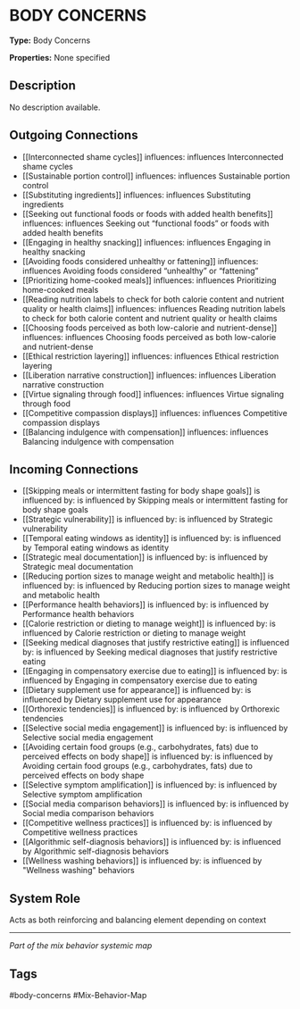 # BODY CONCERNS

**Type:** Body Concerns

**Properties:** None specified

## Description
No description available.

## Outgoing Connections
- [[Interconnected shame cycles]] influences: influences Interconnected shame cycles
- [[Sustainable portion control]] influences: influences Sustainable portion control
- [[Substituting ingredients]] influences: influences Substituting ingredients
- [[Seeking out functional foods or foods with added health benefits]] influences: influences Seeking out “functional foods” or foods with added health benefits
- [[Engaging in healthy snacking]] influences: influences Engaging in healthy snacking
- [[Avoiding foods considered unhealthy or fattening]] influences: influences Avoiding foods considered “unhealthy” or “fattening”
- [[Prioritizing home-cooked meals]] influences: influences Prioritizing home-cooked meals
- [[Reading nutrition labels to check for both calorie content and nutrient quality or health claims]] influences: influences Reading nutrition labels to check for both calorie content and nutrient quality or health claims
- [[Choosing foods perceived as both low-calorie and nutrient-dense]] influences: influences Choosing foods perceived as both low-calorie and nutrient-dense
- [[Ethical restriction layering]] influences: influences Ethical restriction layering
- [[Liberation narrative construction]] influences: influences Liberation narrative construction
- [[Virtue signaling through food]] influences: influences Virtue signaling through food
- [[Competitive compassion displays]] influences: influences Competitive compassion displays
- [[Balancing indulgence with compensation]] influences: influences Balancing indulgence with compensation

## Incoming Connections
- [[Skipping meals or intermittent fasting for body shape goals]] is influenced by: is influenced by Skipping meals or intermittent fasting for body shape goals
- [[Strategic vulnerability]] is influenced by: is influenced by Strategic vulnerability
- [[Temporal eating windows as identity]] is influenced by: is influenced by Temporal eating windows as identity
- [[Strategic meal documentation]] is influenced by: is influenced by Strategic meal documentation
- [[Reducing portion sizes to manage weight and metabolic health]] is influenced by: is influenced by Reducing portion sizes to manage weight and metabolic health
- [[Performance health behaviors]] is influenced by: is influenced by Performance health behaviors
- [[Calorie restriction or dieting to manage weight]] is influenced by: is influenced by Calorie restriction or dieting to manage weight
- [[Seeking medical diagnoses that justify restrictive eating]] is influenced by: is influenced by Seeking medical diagnoses that justify restrictive eating
- [[Engaging in compensatory exercise due to eating]] is influenced by: is influenced by Engaging in compensatory exercise due to eating
- [[Dietary supplement use for appearance]] is influenced by: is influenced by Dietary supplement use for appearance
- [[Orthorexic tendencies]] is influenced by: is influenced by Orthorexic tendencies
- [[Selective social media engagement]] is influenced by: is influenced by Selective social media engagement
- [[Avoiding certain food groups (e.g., carbohydrates, fats) due to perceived effects on body shape]] is influenced by: is influenced by Avoiding certain food groups (e.g., carbohydrates, fats) due to perceived effects on body shape
- [[Selective symptom amplification]] is influenced by: is influenced by Selective symptom amplification
- [[Social media comparison behaviors]] is influenced by: is influenced by Social media comparison behaviors
- [[Competitive wellness practices]] is influenced by: is influenced by Competitive wellness practices
- [[Algorithmic self-diagnosis behaviors]] is influenced by: is influenced by Algorithmic self-diagnosis behaviors
- [[Wellness washing behaviors]] is influenced by: is influenced by "Wellness washing" behaviors

## System Role
Acts as both reinforcing and balancing element depending on context

---
*Part of the mix behavior systemic map*

## Tags
#body-concerns #Mix-Behavior-Map
